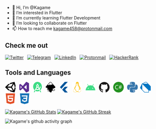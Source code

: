 - 👋 Hi, I’m @Kagame
- 👀 I’m interested in Flutter
- 🌱 I’m currently learning Flutter Development
- 💞️ I’m looking to collaborate on Flutter
- 📫 How to reach me kagame458@protonmail.com

## Check me out
[<img height="35" width="35" src="https://user-images.githubusercontent.com/57757012/160479373-6b82b094-118e-4021-bd67-42b2e6ede414.svg" alt="Twitter" />][twitter] &nbsp;
[<img height="35" width="35" src="https://user-images.githubusercontent.com/57757012/160479371-3af0096e-cf56-4d22-aac7-e166ed62dcf1.svg" alt="Telegram" />][telegram] &nbsp;
[<img height="35" width="35" src="https://user-images.githubusercontent.com/57757012/160479366-72031c50-8fa4-41fa-9b92-e7e374028adf.svg" alt="LinkedIn" />][linkedin] &nbsp;
[<img height="35" width="35" src="https://user-images.githubusercontent.com/57757012/160479369-b18da1b7-c799-4af8-8a5c-c7cfdb12ca4b.svg" alt="Protonmail" />][protonmail] &nbsp;
[<img height="35" width="35" src="https://user-images.githubusercontent.com/57757012/160479360-ec7decbe-cc1f-4f47-b80c-9e337a236bdc.svg" alt="HackerRank" />][hackerrank] &nbsp;

## Tools and Languages
[<img height="35" width="35" src="https://raw.githubusercontent.com/yuvrajraghuvanshis/YuvrajRaghuvanshiS/master/icons/unity.svg" alt="Unity 3D" />](# "Unity 3D") &nbsp;
[<img height="35" width="32" src="https://raw.githubusercontent.com/yuvrajraghuvanshis/YuvrajRaghuvanshiS/master/icons/visualstudio.svg" alt="Visual Studio"/>](# "Visual Studio") &nbsp;
[<img height="35" width="32" src="https://raw.githubusercontent.com/yuvrajraghuvanshis/YuvrajRaghuvanshiS/master/icons/androidstudio.svg" alt="Android Studio" />](# "Android Studio") &nbsp;
[<img height="35" width="32" src="https://raw.githubusercontent.com/yuvrajraghuvanshis/YuvrajRaghuvanshiS/master/icons/inkscape.svg" alt="InkScape" />](# "InkScape") &nbsp;
[<img height="35" width="32" src="https://raw.githubusercontent.com/yuvrajraghuvanshis/YuvrajRaghuvanshiS/master/icons/flutter.svg" alt="Flutter" />](# "Flutter") &nbsp;
[<img height="35" width="32" src="https://raw.githubusercontent.com/yuvrajraghuvanshis/YuvrajRaghuvanshiS/master/icons/linux.svg" alt="Linux" />](# "Kali Linux") &nbsp;
[<img height="35" width="32" src="https://raw.githubusercontent.com/yuvrajraghuvanshis/YuvrajRaghuvanshiS/master/icons/android.svg" alt="Android" />](# "Android OS") &nbsp;
[<img height="35" width="35" src="https://raw.githubusercontent.com/yuvrajraghuvanshis/YuvrajRaghuvanshiS/master/icons/github.svg" alt="GitHub" />](# "GitHub") &nbsp;
[<img height="35" width="35" src="https://raw.githubusercontent.com/yuvrajraghuvanshis/YuvrajRaghuvanshiS/master/icons/csharp.svg" alt="C#" />](# "C#") &nbsp;
[<img height="35" width="35" src="https://raw.githubusercontent.com/yuvrajraghuvanshis/YuvrajRaghuvanshiS/master/icons/python.svg" alt="Python" />](# "Python")&nbsp;
[<img height="35" width="35" src="https://raw.githubusercontent.com/yuvrajraghuvanshis/YuvrajRaghuvanshiS/master/icons/dart.svg" alt="Dart" />](# "Dart") &nbsp;
[<img height="35" width="35" src="https://raw.githubusercontent.com/yuvrajraghuvanshis/YuvrajRaghuvanshiS/master/icons/html5.svg" alt="HTML5" />](# "HTML5") &nbsp;
[<img height="35" width="35" src="https://raw.githubusercontent.com/yuvrajraghuvanshis/YuvrajRaghuvanshiS/master/icons/css3.svg" alt="CSS 3" />](# "CSS3") &nbsp;

[<img align="" width="425" alt="Kagame's GitHub Stats" src="https://github-readme-stats.vercel.app/api?username=root458&show_icons=true&hide_border=true&count_private=true&title_color=2aa889&icon_color=599cab&text_color=99d1ce&bg_color=0c1016" />](# "Some of my stats.")
[<img align="" width="425" alt="Kagame's GitHub Streak" src="https://github-readme-streak-stats.herokuapp.com/?user=root458&theme=gotham&hide_border=true" />](# "Some of my stats.")

<!-- ![GitHub Streak](https://github-readme-streak-stats.herokuapp.com/?user=yuvrajraghuvanshis&theme=gotham&hide_border=true) -->
![Kagame's github activity graph](https://activity-graph.herokuapp.com/graph?username=root458&theme=react-dark)
<!--![Metrics](https://metrics.lecoq.io/yuvrajraghuvanshis?template=classic&base.header=0&base.activity=0&base.community=0&base.repositories=0&base.metadata=0&isocalendar=1&isocalendar.duration=half-year&config.timezone=Asia%2FKolkata)-->

[twitter]: https://twitter.com/klein458 "Twitter, judge my opinions."
[telegram]: https://t.me/ "Telegram, just don't spam."
[linkedin]: https://linkedin.com/in/  "LinkedIn, judge my academics."
[protonmail]: mailto:kagame458@protonmail.com
[hackerrank]: https://www.hackerrank.com/ "HackerRank, Don't judge I don't code regularly."
[Cysec]: https://cysec.in "The Cyber Wary Coterie"

<!---
root458/root458 is a ✨ special ✨ repository because its `README.md` (this file) appears on your GitHub profile.
You can click the Preview link to take a look at your changes.
--->
